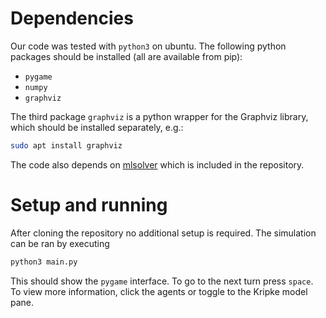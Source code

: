 # Dependencies

Our code was tested with `python3` on ubuntu. The following python packages should be installed (all are available from pip):

 - `pygame`
 - `numpy`
 - `graphviz`

The third package `graphviz` is a python wrapper for the Graphviz library, which should be installed separately, e.g.:

``` bash
sudo apt install graphviz
```

The code also depends on [mlsolver](https://github.com/erohkohl/mlsolver) which is included in the repository. 

# Setup and running

After cloning the repository no additional setup is required. The simulation can be ran by executing

```bash
python3 main.py
```

This should show the `pygame` interface. To go to the next turn press `space`. To view more information, click the agents or toggle to the Kripke model pane. 
